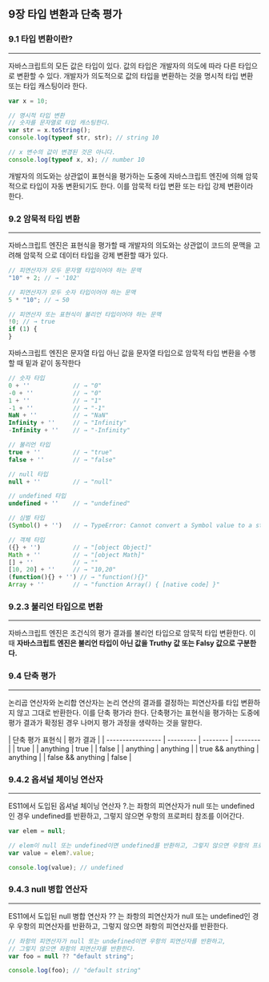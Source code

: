 ## 9장 타입 변환과 단축 평가

### 9.1 타입 변환이란?

---

자바스크립트의 모든 값은 타입이 있다. 값의 타입은 개발자의 의도에 따라 다른 타입으로 변환할 수 있다. 개발자가 의도적으로 값의 타입을 변환하는 것을 명시적 타입 변환 또는 타입 캐스팅이라 한다.

```jsx
var x = 10;

// 명시적 타입 변환
// 숫자를 문자열로 타입 캐스팅한다.
var str = x.toString();
console.log(typeof str, str); // string 10

// x 변수의 값이 변경된 것은 아니다.
console.log(typeof x, x); // number 10
```

개발자의 의도와는 상관없이 표현식을 평가하는 도중에 자바스크립트 엔진에 의해 암묵적으로 타입이 자동 변환되기도 한다. 이를 암묵적 타입 변환 또는 타입 강제 변환이라 한다.

### 9.2 암묵적 타입 변환

---

자바스크립트 엔진은 표현식을 평가할 때 개발자의 의도와는 상관없이 코드의 문맥을 고려해 암묵적 으로 데이터 타입을 강제 변환할 때가 있다.

```jsx
// 피연산자가 모두 문자열 타입이어야 하는 문맥
"10" + 2; // → '102'

// 피연산자가 모두 숫자 타입이어야 하는 문맥
5 * "10"; // → 50

// 피연산자 또는 표현식이 불리언 타입이어야 하는 문맥
!0; // → true
if (1) {
}
```

자바스크립트 엔진은 문자열 타입 아닌 값을 문자열 타입으로 암묵적 타입 변환을 수행할 때 밑과 같이 동작한다

```jsx
// 숫자 타입
0 + ''            // → "0"
-0 + ''           // → "0"
1 + ''            // → "1"
-1 + ''           // → "-1"
NaN + ''          // → "NaN"
Infinity + ''     // → "Infinity"
-Infinity + ''    // → "-Infinity"

// 불리언 타입
true + ''         // → "true"
false + ''        // → "false"

// null 타입
null + ''         // → "null"

// undefined 타입
undefined + ''    // → "undefined"

// 심벌 타입
(Symbol() + '')   // → TypeError: Cannot convert a Symbol value to a string

// 객체 타입
({} + '')         // → "[object Object]"
Math + ''         // → "[object Math]"
[] + ''           // → ""
[10, 20] + ''     // → "10,20"
(function(){} + '') // → "function(){}"
Array + ''        // → "function Array() { [native code] }"
```

### 9.2.3 불리언 타입으로 변환

---

자바스크립트 엔진은 조건식의 평가 결과를 불리언 타입으로 암묵적 타입 변환한다. 이때 **자바스크립트 엔진은 불리언 타입이 아닌 값을 Truthy 값 또는 Falsy 값으로 구분한다.**

### 9.4 단축 평가

---

논리곱 연산자와 논리합 연산자는 논리 연산의 결과를 결정하는 피연산자를 타입 변환하지 않고 그대로 반환한다. 이를 단축 평가라 한다. 단축평가는 표현식을 평가하는 도중에 평가 결과가 확정된 경우 나머지 평가 과정을 생략하는 것을 말한다.

| 단축 평가 표현식  | 평가 결과 |
| ----------------- | --------- | -------- | -------- |
| true              |           | anything | true     |
| false             |           | anything | anything |
| true && anything  | anything  |
| false && anything | false     |

### 9.4.2 옵셔널 체이닝 연산자

---

ES11에서 도입된 옵셔널 체이닝 연산자 ?.는 좌항의 피연산자가 null 또는 undefined인 경우 undefined를 반환하고, 그렇지 않으면 우항의 프로퍼티 참조를 이어간다.

```jsx
var elem = null;

// elem이 null 또는 undefined이면 undefined를 반환하고, 그렇지 않으면 우항의 프로퍼티 참조를 이어간다.
var value = elem?.value;

console.log(value); // undefined
```

### 9.4.3 null 병합 연산자

---

ES11에서 도입된 null 병합 연산자 ?? 는 좌항의 피연산자가 null 또는 undefined인 경우 우항의 피연산자를 반환하고, 그렇지 않으면 좌항의 피연산자를 반환한다.

```jsx
// 좌항의 피연산자가 null 또는 undefined이면 우항의 피연산자를 반환하고,
// 그렇지 않으면 좌항의 피연산자를 반환한다.
var foo = null ?? "default string";

console.log(foo); // "default string"
```
